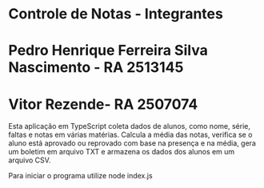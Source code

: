 # Controle de Notas - Integrantes

# Pedro Henrique Ferreira Silva Nascimento - RA 2513145
# Vitor Rezende- RA 2507074

Esta aplicação em TypeScript coleta dados de alunos, como nome, série, faltas e notas em várias matérias. Calcula a média das notas, verifica se o aluno está aprovado ou reprovado com base na presença e na média, gera um boletim em arquivo TXT e armazena os dados dos alunos em um arquivo CSV.

Para iniciar o programa utilize node index.js
